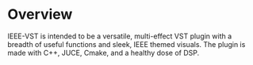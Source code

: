 # Overview
IEEE-VST is intended to be a versatile, multi-effect VST plugin with a breadth of useful functions and sleek, IEEE themed visuals. The plugin is made with C++, JUCE, Cmake, and a healthy dose of DSP. 

